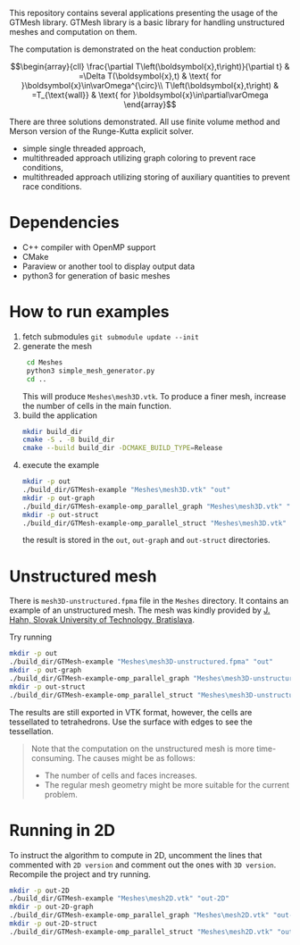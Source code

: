 This repository contains several applications presenting the usage of the GTMesh library.
GTMesh library is a basic library for handling unstructured meshes and computation on them.

The computation is demonstrated on the heat conduction problem:
```math
\begin{array}{cll}
\frac{\partial T\left(\boldsymbol{x},t\right)}{\partial t} & =\Delta T(\boldsymbol{x},t) & \text{ for }\boldsymbol{x}\in\varOmega^{\circ}\\
T\left(\boldsymbol{x},t\right) & =T_{\text{wall}} & \text{ for }\boldsymbol{x}\in\partial\varOmega
\end{array}
```

There are three solutions demonstrated. All use finite volume method and Merson version of the Runge-Kutta explicit solver.
- simple single threaded approach,
- multithreaded approach utilizing graph coloring to prevent race conditions,
- multithreaded approach utilizing storing of auxiliary quantities to prevent race conditions. 

# Dependencies
- C++ compiler with OpenMP support
- CMake
- Paraview or another tool to display output data
- python3 for generation of basic meshes

# How to run examples
1. fetch submodules `git submodule update --init`
1. generate the mesh
    ```bash
     cd Meshes
     python3 simple_mesh_generator.py
     cd ..
    ```
    This will produce `Meshes\mesh3D.vtk`. To produce a finer mesh, increase the number of cells in the main function.
2. build the application
    ```bash
    mkdir build_dir
    cmake -S . -B build_dir
    cmake --build build_dir -DCMAKE_BUILD_TYPE=Release
    ```
3. execute the example 
    ```bash
    mkdir -p out
    ./build_dir/GTMesh-example "Meshes\mesh3D.vtk" "out"
    mkdir -p out-graph
    ./build_dir/GTMesh-example-omp_parallel_graph "Meshes\mesh3D.vtk" "out-graph"
    mkdir -p out-struct
    ./build_dir/GTMesh-example-omp_parallel_struct "Meshes\mesh3D.vtk" "out-struct"
    ```
    the result is stored in the `out`, `out-graph` and `out-struct` directories.

# Unstructured mesh
There is `mesh3D-unstructured.fpma` file in the `Meshes` directory.
It contains an example of an unstructured mesh.
The mesh was kindly provided by [J. Hahn, Slovak University of Technology, Bratislava](https://www.researchgate.net/profile/Jooyoung-Hahn).

Try running
```bash
mkdir -p out
./build_dir/GTMesh-example "Meshes\mesh3D-unstructured.fpma" "out"
mkdir -p out-graph
./build_dir/GTMesh-example-omp_parallel_graph "Meshes\mesh3D-unstructured.fpma" "out-graph"
mkdir -p out-struct
./build_dir/GTMesh-example-omp_parallel_struct "Meshes\mesh3D-unstructured.fpma" "out-struct"
```
The results are still exported in VTK format, however, the cells are tessellated to tetrahedrons.
Use the surface with edges to see the tessellation. 

> Note that the computation on the unstructured mesh is more time-consuming.
> The causes might be as follows:
> - The number of cells and faces increases.
> - The regular mesh geometry might be more suitable for the current problem.

# Running in 2D
To instruct the algorithm to compute in 2D, uncomment the lines that commented with `2D version` and comment out the ones with `3D version`. Recompile the project and try running.
```bash
mkdir -p out-2D
./build_dir/GTMesh-example "Meshes\mesh2D.vtk" "out-2D"
mkdir -p out-2D-graph
./build_dir/GTMesh-example-omp_parallel_graph "Meshes\mesh2D.vtk" "out-2D-graph"
mkdir -p out-2D-struct
./build_dir/GTMesh-example-omp_parallel_struct "Meshes\mesh2D.vtk" "out-2D-struct"
```
